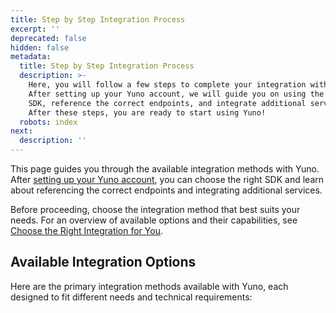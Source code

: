 ```yaml
---
title: Step by Step Integration Process
excerpt: ''
deprecated: false
hidden: false
metadata:
  title: Step by Step Integration Process
  description: >-
    Here, you will follow a few steps to complete your integration with Yuno.
    After setting up your Yuno account, we will guide you on using the right
    SDK, reference the correct endpoints, and integrate additional services.
    After these steps, you are ready to start using Yuno!
  robots: index
next:
  description: ''
---
```

This page guides you through the available integration methods with Yuno. After [setting up your Yuno account](doc:step-1-set-up-your-account), you can choose the right SDK and learn about referencing the correct endpoints and integrating additional services.

Before proceeding, choose the integration method that best suits your needs. For an overview of available options and their capabilities, see [Choose the Right Integration for You](doc:choose-the-right-integration-for-you).

## Available Integration Options

Here are the primary integration methods available with Yuno, each designed to fit different needs and technical requirements:

<Shelf classname="link_cards_container">
  <YunoCard title="Full SDK" href="https://docs.y.uno/docs/full-checkout-sdk" titleSize="h4" />

  <YunoCard title="Lite SDK - Payment" href="https://docs.y.uno/docs/lite-checkout-sdk" titleSize="h4" />

  <YunoCard title="Lite SDK - Enrollment" href="https://docs.y.uno/docs/enrollment-lite-sdk" titleSize="h4" />

  <YunoCard title="Secure Fields" href="https://docs.y.uno/docs/secure-fields-payment" titleSize="h4" />

  <YunoCard title="Headless SDK - Payment" href="https://docs.y.uno/docs/headless-sdk-payment" titleSize="h4" />

  <YunoCard title="Headless SDK - Enrollment" href="https://docs.y.uno/docs/headless-sdk-enrollment" titleSize="h4" />

  <YunoCard title="Direct Workflow" href="https://docs.y.uno/docs/direct-flow" titleSize="h4" />
</Shelf>

<br />

<Shelf classname="link_cards_container">
  <YunoCard title="Full SDK" href="https://docs.y.uno/docs/full-checkout-sdk" />

  <YunoCard title="Lite SDK - Payment" href="https://docs.y.uno/docs/lite-checkout-sdk" />

  <YunoCard title="Lite SDK - Enrollment" href="https://docs.y.uno/docs/enrollment-lite-sdk" />

  <YunoCard title="Secure Fields" href="https://docs.y.uno/docs/secure-fields-payment" />

  <YunoCard title="Headless SDK - Payment" href="https://docs.y.uno/docs/headless-sdk-payment" />

  <YunoCard title="Headless SDK - Enrollment" href="https://docs.y.uno/docs/headless-sdk-enrollment" />

  <YunoCard title="Direct Workflow" href="https://docs.y.uno/docs/direct-flow" />
</Shelf>
